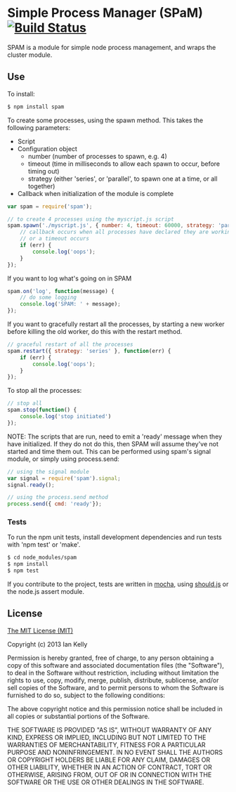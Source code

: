 # Simple Process Manager (SPaM) [![Build Status](https://secure.travis-ci.org/iandotkelly/spam.png)](http://travis-ci.org/iandotkelly/spam)

SPAM is a module for simple node process management, and wraps the cluster module.

## Use

To install:

```sh
$ npm install spam
```

To create some processes, using the spawn method.  This takes the following parameters:

- Script
- Configuration object
  - number (number of processes to spawn, e.g. 4)
  - timeout (time in milliseconds to allow each spawn to occur, before timing out)
  - strategy (either 'series', or 'parallel', to spawn one at a time, or all together)
- Callback when initialization of the module is complete

```javascript
var spam = require('spam');

// to create 4 processes using the myscript.js script 
spam.spawn('./myscript.js', { number: 4, timeout: 60000, strategy: 'parallel' ), function(err) {
	// callback occurs when all processes have declared they are working
	// or a timeout occurs
	if (err) {
		console.log('oops');
	}
});
```

If you want to log what's going on in SPAM
```javascript
spam.on('log', function(message) {
	// do some logging
	console.log('SPAM: ' + message);
});
```

If you want to gracefully restart all the processes, by starting a new worker before killing 
the old worker, do this with the restart method.

```javascript
// graceful restart of all the processes
spam.restart({ strategy: 'series' }, function(err) {
	if (err) {
		console.log('oops');
	}
});
```

To stop all the processes:
```javascript
// stop all
spam.stop(function() {
	console.log('stop initiated')
});
```


NOTE: The scripts that are run, need to emit a 'ready' message when they have initialized.  If they 
do not do this, then SPAM will assume they've not started and time them out.  This can be performed using spam's signal module, 
or simply using process.send:

```javascript
// using the signal module
var signal = require('spam').signal;
signal.ready();

// using the process.send method
process.send({ cmd: 'ready'});
```


### Tests

To run the npm unit tests, install development dependencies and run tests with 'npm test' or 'make'.

```sh
$ cd node_modules/spam
$ npm install
$ npm test
```
If you contribute to the project, tests are written in [mocha](http://visionmedia.github.com/mocha/), using [should.js](https://github.com/visionmedia/should.js/) or the node.js assert module.

## License

[The MIT License (MIT)](http://opensource.org/licenses/MIT)

Copyright (c) 2013 Ian Kelly

Permission is hereby granted, free of charge, to any person obtaining a copy
of this software and associated documentation files (the "Software"), to deal
in the Software without restriction, including without limitation the rights
to use, copy, modify, merge, publish, distribute, sublicense, and/or sell
copies of the Software, and to permit persons to whom the Software is
furnished to do so, subject to the following conditions:

The above copyright notice and this permission notice shall be included in
all copies or substantial portions of the Software.

THE SOFTWARE IS PROVIDED "AS IS", WITHOUT WARRANTY OF ANY KIND, EXPRESS OR
IMPLIED, INCLUDING BUT NOT LIMITED TO THE WARRANTIES OF MERCHANTABILITY,
FITNESS FOR A PARTICULAR PURPOSE AND NONINFRINGEMENT. IN NO EVENT SHALL THE
AUTHORS OR COPYRIGHT HOLDERS BE LIABLE FOR ANY CLAIM, DAMAGES OR OTHER
LIABILITY, WHETHER IN AN ACTION OF CONTRACT, TORT OR OTHERWISE, ARISING FROM,
OUT OF OR IN CONNECTION WITH THE SOFTWARE OR THE USE OR OTHER DEALINGS IN
THE SOFTWARE.

